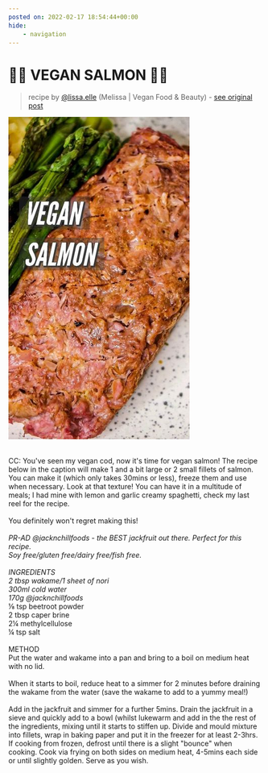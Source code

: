 ```yaml
---
posted on: 2022-02-17 18:54:44+00:00
hide:
    - navigation
---
```


# 🍣🌿 VEGAN SALMON 🌿🍣  

> recipe by [@lissa.elle](https://www.instagram.com/lissa.elle/) 
(Melissa | Vegan Food & Beauty) - [see original post](https://instagram.com/p/CaFtPehK2_i)

![](../img/lissa.elle_17-02-2022_1802.png)

\
CC: You've seen my vegan cod, now it's time for vegan salmon! The recipe below in the caption will make 1 and a bit large or 2 small fillets of salmon. You can make it (which only takes 30mins or less), freeze them and use when necessary. Look at that texture! You can have it in a multitude of meals; I had mine with lemon and garlic creamy spaghetti, check my last reel for the recipe.\
\
You definitely won't regret making this!\
\
*PR-AD @jacknchillfoods - the BEST jackfruit out there. Perfect for this recipe.\
Soy free/gluten free/dairy free/fish free.\
\
INGREDIENTS\
2 tbsp wakame/1 sheet of nori\
300ml cold water\
170g @jacknchillfoods*\
⅛ tsp beetroot powder \
2 tbsp caper brine\
2¼ methylcellulose\
¼ tsp salt \
\
METHOD\
Put the water and wakame into a pan and bring to a boil on medium heat with no lid. \
\
When it starts to boil, reduce heat to a simmer for 2 minutes before draining the wakame from the water (save the wakame to add to a yummy meal!) \
\
Add in the jackfruit and simmer for a further 5mins. Drain the jackfruit in a sieve and quickly add to a bowl (whilst lukewarm and add in the the rest of the ingredients, mixing until it starts to stiffen up. Divide and mould mixture into fillets, wrap in baking paper and put it in the freezer for at least 2-3hrs. If cooking from frozen, defrost until there is a slight "bounce" when cooking. Cook via frying on both sides on medium heat, 4-5mins each side or until slightly golden. Serve as you wish. 